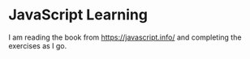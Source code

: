 # JavaScript Learning
I am reading the book from https://javascript.info/ and completing the exercises as I go.
